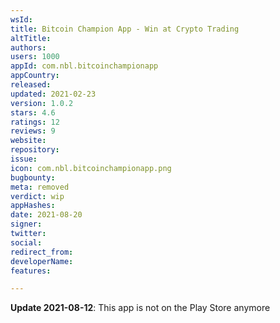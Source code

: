 ```yaml
---
wsId: 
title: Bitcoin Champion App - Win at Crypto Trading
altTitle: 
authors: 
users: 1000
appId: com.nbl.bitcoinchampionapp
appCountry: 
released: 
updated: 2021-02-23
version: 1.0.2
stars: 4.6
ratings: 12
reviews: 9
website: 
repository: 
issue: 
icon: com.nbl.bitcoinchampionapp.png
bugbounty: 
meta: removed
verdict: wip
appHashes: 
date: 2021-08-20
signer: 
twitter: 
social: 
redirect_from: 
developerName: 
features: 

---
```


**Update 2021-08-12**: This app is not on the Play Store anymore
